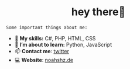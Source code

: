<!--**noahshz/noahshz** is a ✨ _special_ ✨ repository because its `README.md` (this file) appears on your GitHub profile.-->

<h1 align="center">hey there🦦</h1>

`Some important things about me:`

- 🌱 **My skills:** C#, PHP, HTML, CSS
- 🔭 **I’m about to learn:** Python, JavaScript
- 📫 **Contact me**: [twitter](https://twitter.com/noahshz)
- 💻 **Website**: [noahshz.de](https://noahshz.de)
